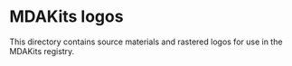 # MDAKits logos
This directory contains source materials and rastered logos for use in the MDAKits registry.